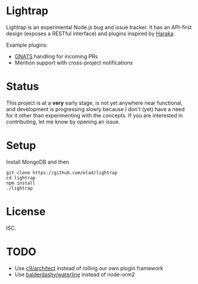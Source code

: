 # Lightrap

Lightrap is an experimental Node.js bug and issue tracker. It has an API-first design (exposes a RESTful interface) and plugins inspired by [Haraka](https://haraka.github.io/).

Example plugins:

  * [GNATS](http://www.gnu.org/software/gnats/) handling for incoming PRs
  * Mention support with cross-project notifications

# Status

This project is at a **very** early stage, is not yet anywhere near functional, and development is progressing slowly because I don't (yet) have a need for it other than experimenting with the concepts. If you are interested in contributing, let me know by opening an issue.

# Setup

Install MongoDB and then

```
git clone https://github.com/elad/lightrap
cd lightrap
npm install
./lightrap
```

# License

ISC.

# TODO

* Use [c9/architect](https://github.com/c9/architect) instead of rolling our own plugin framework
* Use [balderdashy/waterline](https://github.com/balderdashy/waterline) instead of node-orm2
